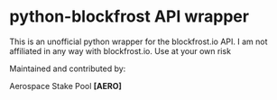 # python-blockfrost API wrapper

This is an unofficial python wrapper for the blockfrost.io API. I am not affiliated in any way with blockfrost.io. Use at your own risk

Maintained and contributed by:

Aerospace Stake Pool **[AERO]**
